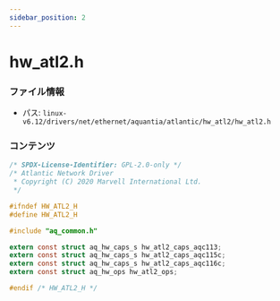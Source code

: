```yaml
---
sidebar_position: 2
---
```

# hw_atl2.h

### ファイル情報

- パス: `linux-v6.12/drivers/net/ethernet/aquantia/atlantic/hw_atl2/hw_atl2.h`

### コンテンツ

```h
/* SPDX-License-Identifier: GPL-2.0-only */
/* Atlantic Network Driver
 * Copyright (C) 2020 Marvell International Ltd.
 */

#ifndef HW_ATL2_H
#define HW_ATL2_H

#include "aq_common.h"

extern const struct aq_hw_caps_s hw_atl2_caps_aqc113;
extern const struct aq_hw_caps_s hw_atl2_caps_aqc115c;
extern const struct aq_hw_caps_s hw_atl2_caps_aqc116c;
extern const struct aq_hw_ops hw_atl2_ops;

#endif /* HW_ATL2_H */

```
